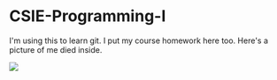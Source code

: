 # CSIE-Programming-I
I'm using this to learn git.
I put my course homework here too.
Here's a picture of me died inside.

![](https://i.imgur.com/b8xCfa6.png)

